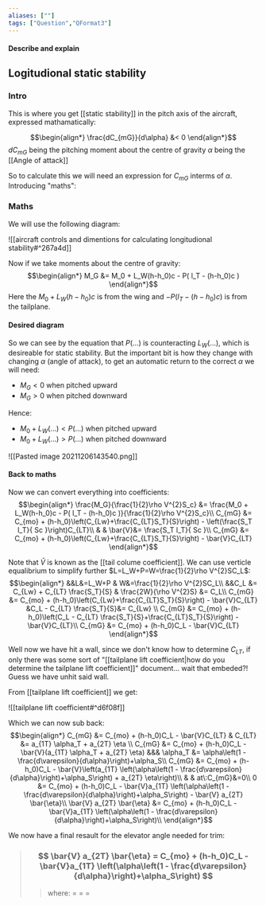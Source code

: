 ```yaml
---
aliases: [""]
tags: ["Question","QFormat3"]
---
```


#### Describe and explain
## Logitudional static stability
### Intro

This is where you get [[static stability]] in the pitch axis of the aircraft, expressed mathamatically:

$$\begin{align*}
\frac{dC_{mG}}{d\alpha} &< 0 
\end{align*}$$
$dC_{mG}$ being the pitching moment about the centre of gravity
$\alpha$ being the [[Angle of attack]]

So to calculate this we will need an expression for $C_{mG}$ interms of $\alpha$. Introducing "maths":

### Maths
We will use the following diagram:

![[aircraft controls and dimentions for calculating longitudional stability#^267a4d]]

Now if we take moments about the centre of gravity:
$$\begin{align*}
 M_G &=  M_0 + L_W(h-h_0)c - P( l_T - (h-h_0)c )
\end{align*}$$
Here the $M_0 + L_W(h-h_0)c$ is from the wing and $- P( l_T - (h-h_0)c )$ is from the tailplane.

#### Desired diagram
So we can see by the equation that $P(...)$ is counteracting $L_W(...)$, which is desireable for static stability. But the important bit is how they change with changing $\alpha$ (angle of attack), to get an automatic return to the correct $\alpha$ we will need:
- $M_G<0$ when pitched upward
- $M_G>0$ when pitched downward

Hence:
- $M_0+L_W(...) < P(...)$ when pitched upward
- $M_0+L_W(...) > P(...)$ when pitched downward

![[Pasted image 20211206143540.png]]

#### Back to maths
Now we can convert everything into coefficients:
$$\begin{align*}
 \frac{M_G}{\frac{1}{2}\rho V^{2}S_c} &=  \frac{M_0 + L_W(h-h_0)c - P( l_T - (h-h_0)c )}{\frac{1}{2}\rho V^{2}S_c}\\
C_{mG} &=  C_{mo} + (h-h_0)\left(C_{Lw}+\frac{C_{LT}S_T}{S}\right) - \left(\frac{S_T l_T}{ Sc }\right)C_{LT}\\
& & \bar{V}&= \frac{S_T l_T}{ Sc }\\
C_{mG} &=  C_{mo} + (h-h_0)\left(C_{Lw}+\frac{C_{LT}S_T}{S}\right) - \bar{V}C_{LT}
\end{align*}$$

Note that $\bar{V}$ is known as the [[tail colume coefficient]].
We can use verticle equalibrium to simplify further $L=L_W+P=W=\frac{1}{2}\rho V^{2}SC_L$:
$$\begin{align*}
&&L&=L_W+P & W&=\frac{1}{2}\rho V^{2}SC_L\\
&&C_L &= C_{Lw} + C_{LT} \frac{S_T}{S}  &  \frac{2W}{\rho V^{2}S} &= C_L\\
C_{mG} &=  C_{mo} + (h-h_0)\left(C_{Lw}+\frac{C_{LT}S_T}{S}\right) - \bar{V}C_{LT} &C_L - C_{LT} \frac{S_T}{S}&= C_{Lw} \\
C_{mG} &=  C_{mo} + (h-h_0)\left(C_L - C_{LT} \frac{S_T}{S}+\frac{C_{LT}S_T}{S}\right) - \bar{V}C_{LT}\\
C_{mG} &=  C_{mo} + (h-h_0)C_L - \bar{V}C_{LT}
\end{align*}$$

Well now we have hit a wall, since we don't know how to determine $C_{LT}$, if only there was some sort of "[[tailplane lift coefficient|how do you determine the tailplane lift coefficient]]" document... wait that embeded?! Guess we have unhit said wall.

From [[tailplane lift coefficient]] we get:

![[tailplane lift coefficient#^d6f08f]]

Which we can now sub back:
$$\begin{align*}
C_{mG} &=  C_{mo} + (h-h_0)C_L - \bar{V}C_{LT} & C_{LT} &= a_{1T} \alpha_T + a_{2T} \eta \\
C_{mG} &=  C_{mo} + (h-h_0)C_L - \bar{V}(a_{1T} \alpha_T + a_{2T} \eta) &&& \alpha_T &= \alpha\left(1 - \frac{d\varepsilon}{d\alpha}\right)+\alpha_S\\
C_{mG} &=  C_{mo} + (h-h_0)C_L - \bar{V}\left(a_{1T} \left(\alpha\left(1 - \frac{d\varepsilon}{d\alpha}\right)+\alpha_S\right) + a_{2T} \eta\right)\\
& & at\:C_{mG}&=0\\
0 &=  C_{mo} + (h-h_0)C_L - \bar{V}a_{1T} \left(\alpha\left(1 - \frac{d\varepsilon}{d\alpha}\right)+\alpha_S\right) - \bar{V} a_{2T} \bar{\eta}\\
\bar{V} a_{2T} \bar{\eta} &=  C_{mo} + (h-h_0)C_L - \bar{V}a_{1T} \left(\alpha\left(1 - \frac{d\varepsilon}{d\alpha}\right)+\alpha_S\right)\\
\end{align*}$$

We now have a final resault for the elevator angle needed for trim:
> ### $$ \bar{V} a_{2T} \bar{\eta} =  C_{mo} + (h-h_0)C_L - \bar{V}a_{1T} \left(\alpha\left(1 - \frac{d\varepsilon}{d\alpha}\right)+\alpha_S\right) $$ 
>> where:
>> $=$ 
>> $=$
>> $=$